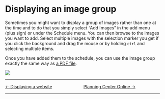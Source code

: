 # Displaying an image group

Sometimes you might want to display a group of images rather than one at
the time and to do that you simply select “Add Images” in the add menu
(plus sign) or under the Schedule menu. You can then browse to the
images you want to add. Select multiple images with the selection marker
you get if you click the background and drag the mouse or by holding
`ctrl` and selecting multiple items.

Once you have added them to the schedule, you can use the image group
exactly the same way as [a PDF file](Displaying_a_PDF "Displaying a PDF").

![](Image_group_example.png)

-----



[← Displaying a website](Displaying_a_website "Displaying a website")
&nbsp;&nbsp;&nbsp;&nbsp;&nbsp;&nbsp;&nbsp;&nbsp;&nbsp;&nbsp;&nbsp;&nbsp;&nbsp;&nbsp;&nbsp;&nbsp;&nbsp;&nbsp;&nbsp;&nbsp;&nbsp;&nbsp;&nbsp;&nbsp; [Planning Center Online
→](Planning_Center_Online "Planning Center Online")

---
